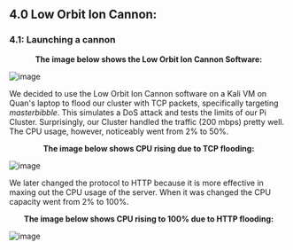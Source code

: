 <h2>4.0 Low Orbit Ion Cannon:</h2>

<h3>4.1: Launching a cannon</h3>

**<p align="center">The image below shows the Low Orbit Ion Cannon Software:</p>**
![image](https://github.com/itsvivianmill/Raspberry-Pi-Cluster/assets/116047994/5e964c13-1284-4476-8a20-62b30569ecdb)

We decided to use the Low Orbit Ion Cannon software on a Kali VM on Quan's laptop to flood our cluster with TCP packets, specifically targeting *masterbibble*. This simulates a DoS attack and tests the limits of our Pi Cluster. Surprisingly, our Cluster handled the traffic (200 mbps) pretty well. The CPU usage, however, noticeably went from 2% to 50%. 
<br>

**<p align="center">The image below shows CPU rising due to TCP flooding:</p>**
![image](https://github.com/itsvivianmill/Raspberry-Pi-Cluster/assets/116047994/5c61ae5d-2fc6-4670-8df9-c344c350fa76)

We later changed the protocol to HTTP because it is more effective in maxing out the CPU usage of the server. When it was changed the CPU capacity went from 2% to 100%. 

**<p align="center">The image below shows CPU rising to 100% due to HTTP flooding:</p>**
![image](https://github.com/itsvivianmill/Raspberry-Pi-Cluster/assets/116047994/72f98acb-949d-43c8-9437-27744445d1cb)

